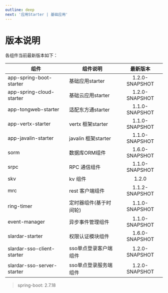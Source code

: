 ```yaml
---
outline: deep
next: '应用Starter | 基础应用'
---
```


# 版本说明
各组件当前最新版本如下：

| 组件                  | 组件说明        | 最新版本      |  
| -------------------- | ----------     | :---------------:|
| app-spring-boot-starter          |  基础应用starter  | 1.2.0-SNAPSHOT    |
| app-spring-cloud-starter          |  基础云应用starter  | 1.2.0-SNAPSHOT    |
| app-tongweb-starter  |  适配东方通starter | 1.1.0-SNAPSHOT    |
| app-vertx-starter    |  vertx 框架starter  | 1.1.0-SNAPSHOT    |
| app-javalin-starter    |  javalin 框架starter  | 1.1.0-SNAPSHOT    |
| sorm                 |  数据库ORM组件       | 1.6.0-SNAPSHOT    |
| srpc                 |  RPC 通信组件        | 1.1.0-SNAPSHOT    |
| skv                  |  kv 组件            | 1.2.0             |
| mrc                  |  rest 客户端组件    | 1.1.2-SNAPSHOT    |
| ring-timer           |  定时器组件(基于时间轮)    | 1.1.0-SNAPSHOT    |
| event-manager        |  异步事件管理组件   | 1.1.0-SNAPSHOT    |
| slardar-starter        |  权限认证模块组件   | 1.6.0-SNAPSHOT    |
| slardar-sso-client-starter        |  sso单点登录客户端组件   | 1.2.0-SNAPSHOT    |
| slardar-sso-server-starter        |  sso单点登录服务端组件   | 1.2.0-SNAPSHOT    |

> spring-boot: 2.7.18
